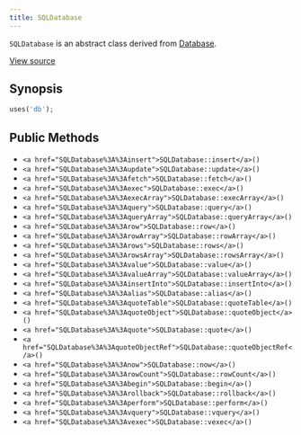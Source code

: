 ```yaml
---
title: SQLDatabase
---
```


`SQLDatabase` is an abstract class derived from <a href="Database">Database</a>.

<a href="http://github.com/nexgenta/eregansu/blob/master/lib/db.php">View source</a>

## Synopsis

```php
uses('db');
```

## Public Methods

* `<a href="SQLDatabase%3A%3Ainsert">SQLDatabase::insert</a>()`
* `<a href="SQLDatabase%3A%3Aupdate">SQLDatabase::update</a>()`
* `<a href="SQLDatabase%3A%3Afetch">SQLDatabase::fetch</a>()`
* `<a href="SQLDatabase%3A%3Aexec">SQLDatabase::exec</a>()`
* `<a href="SQLDatabase%3A%3AexecArray">SQLDatabase::execArray</a>()`
* `<a href="SQLDatabase%3A%3Aquery">SQLDatabase::query</a>()`
* `<a href="SQLDatabase%3A%3AqueryArray">SQLDatabase::queryArray</a>()`
* `<a href="SQLDatabase%3A%3Arow">SQLDatabase::row</a>()`
* `<a href="SQLDatabase%3A%3ArowArray">SQLDatabase::rowArray</a>()`
* `<a href="SQLDatabase%3A%3Arows">SQLDatabase::rows</a>()`
* `<a href="SQLDatabase%3A%3ArowsArray">SQLDatabase::rowsArray</a>()`
* `<a href="SQLDatabase%3A%3Avalue">SQLDatabase::value</a>()`
* `<a href="SQLDatabase%3A%3AvalueArray">SQLDatabase::valueArray</a>()`
* `<a href="SQLDatabase%3A%3AinsertInto">SQLDatabase::insertInto</a>()`
* `<a href="SQLDatabase%3A%3Aalias">SQLDatabase::alias</a>()`
* `<a href="SQLDatabase%3A%3AquoteTable">SQLDatabase::quoteTable</a>()`
* `<a href="SQLDatabase%3A%3AquoteObject">SQLDatabase::quoteObject</a>()`
* `<a href="SQLDatabase%3A%3Aquote">SQLDatabase::quote</a>()`
* `<a href="SQLDatabase%3A%3AquoteObjectRef">SQLDatabase::quoteObjectRef</a>()`
* `<a href="SQLDatabase%3A%3Anow">SQLDatabase::now</a>()`
* `<a href="SQLDatabase%3A%3ArowCount">SQLDatabase::rowCount</a>()`
* `<a href="SQLDatabase%3A%3Abegin">SQLDatabase::begin</a>()`
* `<a href="SQLDatabase%3A%3Arollback">SQLDatabase::rollback</a>()`
* `<a href="SQLDatabase%3A%3Aperform">SQLDatabase::perform</a>()`
* `<a href="SQLDatabase%3A%3Avquery">SQLDatabase::vquery</a>()`
* `<a href="SQLDatabase%3A%3Avexec">SQLDatabase::vexec</a>()`

